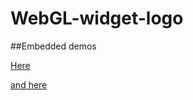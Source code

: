 # WebGL-widget-logo
##Embedded demos

[Here](https://carlbateman.github.io/WebGL-widget-logo/site-twenty/)

[and here](https://carlbateman.github.io/WebGL-widget-logo/site-striped/)
